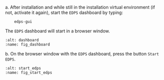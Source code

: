 
a. After installation and while still in the installation virtual environment (if not, activate it again), start the `EDPS` dashboard by typing:

		edps-gui

The `EDPS` dashboard will start in a browser window. 
	
   ````{figure} ../common/figures/dashboard.jpg
   :alt: dashboard
   :name: fig_dashboard
   ```` 

b. On the browser window with the `EDPS` dashboard, press the button `Start EDPS`.

   ````{figure} ../common/figures/start_edps.jpg
   :alt: start_edps
   :name: fig_start_edps
   ```` 
